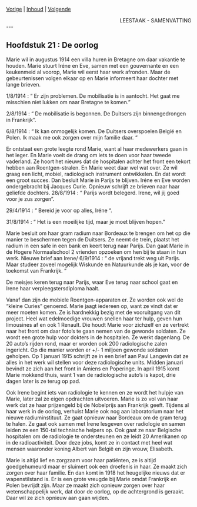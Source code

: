 [Vorige](hfst20_succes_beproeving.md) | [Inhoud](inhoudsopgave.md) | [Volgende](hfst22_vrede_vakantie_larcouest.md)

<div style="text-align: right">LEESTAAK - SAMENVATTING</div>
---

## Hoofdstuk 21 : De oorlog

Marie wil in augustus 1914 een villa huren in Bretagne om daar vakantie te houden. Marie stuurt Iréne en Eve, samen met een gouvernante en een keukenmeid al voorop, Marie wil eerst haar werk afronden. Maar de gebeurtenissen volgen elkaar op en Marie informeert haar dochter met lange brieven.

1/8/1914 : “ Er zijn problemen. De mobilisatie is in aantocht. Het gaat me misschien niet lukken om naar Bretagne te komen.”

2/8/1914 : “ De mobilisatie is begonnen. De Duitsers zijn binnengedrongen in Frankrijk”.

6/8/1914 : “ Ik kan onmogelijk komen. De Duitsers overspoelen België en Polen. Ik maak me ook zorgen over mijn familie daar. “

Er ontstaat een grote leegte rond Marie, want al haar medewerkers gaan in het leger. En Marie voelt de drang om iets te doen voor haar tweede vaderland. Ze hoort het nieuws dat de hospitalen achter het front een tekort hebben aan Roentgen-stralen.  En Marie weet daar wel wat over.  Ze wil graag een licht, mobiel, radiologisch instrument ontwikkelen. En dat wordt een groot succes. Dan besluit Marie in Parijs te blijven. Iréne en Eve worden ondergebracht bij Jacques Curie.
Opnieuw schrijft ze brieven naar haar geliefde dochters.
28/8/1914 : “ Parijs wordt belegerd. Irene, wil jij goed voor je zus zorgen”.

29/4/1914 :  “ Bereid je voor op alles, Iréne “.

31/8/1914 :  “ Het is een moeilijke tijd, maar je moet blijven hopen.”

Marie besluit om haar gram radium naar Bordeaux te brengen om het op die manier te beschermen tegen de Duitsers. Ze neemt de trein, plaatst het radium in een safe in een bank en keert terug naar Parijs.
Dan gaat Marie in de Hogere Normaalschool 2 vrienden opzoeken om hen bij te staan in hun werk.
Nieuwe brief aan Irene/ 
6/9/1914 :  “ de vrijand trekt weg uit Parijs. Maar studeer zoveel mogelijk Wiskunde en Natuurkunde als je kan, voor de toekomst van Frankrijk. “

De meisjes keren terug naar Parijs, waar Eve terug naar school gaat en Irene haar verpleegstersdiploma haalt.

Vanaf dan zijn de mobiele Roentgen-apparaten er. Ze worden ook wel de “kleine Curies” genoemd.
Marie jaagt iedereen op, want ze vindt dat er meer moeten komen. Ze is hardnekkig bezig met de vooruitgang van dit project. Heel wat edelmoedige vrouwen snellen haar ter hulp, geven hun limousines af en ook 1 Renault. Die houdt Marie voor zichzelf en ze vertrekt naar het front om daar foto’s te gaan nemen van de gewonde soldaten. Ze wordt een grote hulp voor dokters in de hospitalen. Ze werkt dagenlang. De 20 auto’s rijden rond, maar er worden ook 200 radiologische zalen ingericht. Op die manier worden er +/- 1 miljoen gewonde soldaten geholpen.
Op 1 januari 1915 schrijft ze in een brief aan Paul Langevin dat ze alles in het werk wil stellen voor deze radiologische units. Midden januari bevindt ze zich aan het front in Amiens en Poperinge. In april 1915 komt Marie mokkend thuis, want 1 van de radiologische auto’s is kapot, drie dagen later is ze terug op pad.

Ook Irene begint iets van radiologie te kennen en ze wordt het hulpje van Marie, later zal ze eigen opdrachten uitvoeren.
Marie is zo vol van haar werk dat ze haar prijzengeld bij de Nobelprijs aan Frankrijk geeft. Tijdens al haar werk in de oorlog, verhuist Marie ook nog aan laboratorium naar het nieuwe radiuminstituut. Ze gaat opnieuw naar Bordeaux om de gram terug te halen.
Ze gaat ook samen met Irene lesgeven over radiologie en samen leiden ze een 150-tal technische helpers op. Ook gaat ze naar Belgische hospitalen om de radiologie te ondersteunen en ze leidt 20 Amerikanen op in de radioactiviteit. Door deze jobs, komt ze in contact met heel wat mensen waaronder koning Albert van België en zijn vrouw, Elisabeth.

Marie is altijd lief en zorgzaam voor haar patiënten, ze is altijd goedgehumeurd maar er sluimert ook een droefenis in haar. Ze maakt zich zorgen over haar familie.
En dan komt in 1918 het heugelijke nieuws dat er wapenstilstand is. Er is een grote vreugde bij Marie omdat Frankrijk en Polen bevrijdt zijn. Maar ze maakt zich opnieuw zorgen over haar wetenschappelijk werk, dat door de oorlog, op de achtergrond is geraakt. Daar wil ze zich opnieuw aan gaan wijden.
